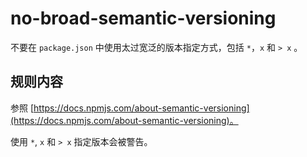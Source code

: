# no-broad-semantic-versioning

不要在 `package.json` 中使用太过宽泛的版本指定方式，包括 `*`，`x` 和 `> x` 。

## 规则内容

参照 [https://docs.npmjs.com/about-semantic-versioning](https://docs.npmjs.com/about-semantic-versioning)。

使用 `*`, `x` 和 `> x` 指定版本会被警告。
